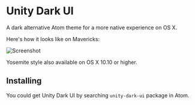 # Unity Dark UI

A dark alternative Atom theme for a more native experience on OS X.

Here's how it looks like on Mavericks:

![Screenshot](https://github.com/rschiang/unity-dark-ui/raw/gh-pages/screenshot.png)

Yosemite style also available on OS X 10.10 or higher.

## Installing

You could get Unity Dark UI by searching `unity-dark-ui` package in Atom.
